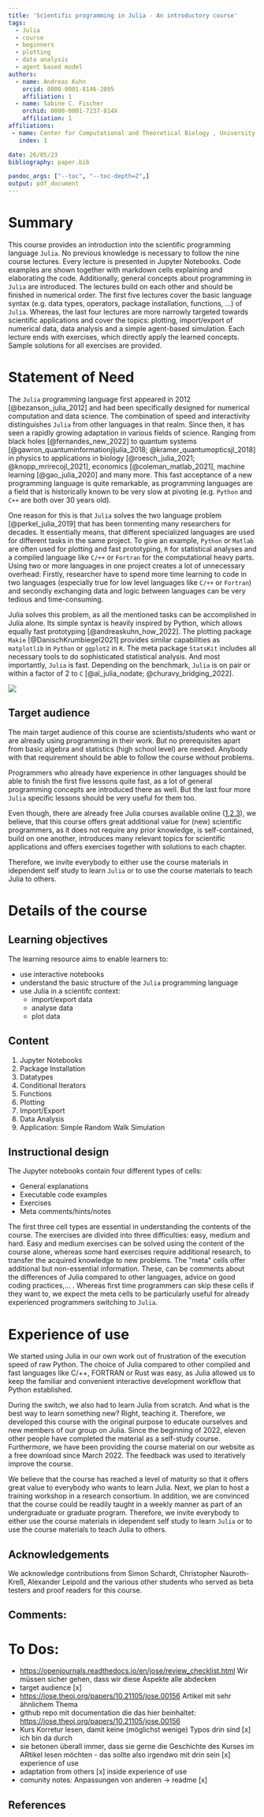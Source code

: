 ```yaml
---
title: 'Scientific programming in Julia - An introductory course'
tags:
  - Julia
  - course
  - beginners
  - plotting
  - data analysis
  - agent based model
authors:
  - name: Andreas Kuhn 
    orcid: 0000-0001-8146-2095
    affiliation: 1
  - name: Sabine C. Fischer
    orchid: 0000-0001-7237-814X
    affiliation: 1
affiliations:
 - name: Center for Computational and Theoretical Biology , University of Würzburg
   index: 1

date: 26/05/23
bibliography: paper.bib

pandoc_args: ["--toc", "--toc-depth=2",]
output: pdf_document
---
```






# Summary
This course provides an introduction into the scientific programming language `Julia`. No previous knowledge is necessary to follow the nine course lectures. Every lecture is presented in Jupyter Notebooks. Code examples are shown together with markdown cells explaining and elaborating the code. Additionally, general concepts about programming in `Julia` are introduced. The lectures build on each other and should be finished in numerical order. The first five lectures cover the basic language syntax (e.g. data types, operators, package installation, functions, ...) of `Julia`. Whereas, the last four lectures are more narrowly targeted towards scientific applications and cover the topics: plotting, import/export of numerical data, data analysis and a simple agent-based simulation. Each lecture ends with exercises, which directly apply the learned concepts. Sample solutions for all exercises are provided. 


# Statement of Need 

The `Julia` programming language first appeared in 2012 [@bezanson_julia_2012] and had been specifically designed for numerical computation and data science. The combination of speed and interactivity distinguishes `Julia` from other languages in that realm. Since then, it has seen a rapidly growing adaptation in various fields of science. Ranging from black holes [@fernandes_new_2022] to quantum systems [@gawron_quantuminformationjljulia_2018; @kramer_quantumopticsjl_2018] in physics to applications in biology [@roesch_julia_2021; @knopp_mrirecojl_2021], economics [@coleman_matlab_2021], machine learning [@gao_julia_2020] and many more. This fast acceptance of a new programming language is quite remarkable, as programming languages are a field that is historically known to be very slow at pivoting (e.g. ``Python`` and ``C++`` are both over 30 years old). 
 
One reason for this is that ``Julia`` solves the two language problem [@perkel_julia_2019] that has been tormenting many researchers for decades. It essentially means, that different specialized languages are used for different tasks in the same project. To give an example, ``Python`` or ``Matlab`` are often used for plotting and fast prototyping, ``R`` for statistical analyses and a compiled language like ``C/++`` or ``Fortran`` for the computational heavy parts. Using two or more languages in one project creates a lot of unnecessary overhead: Firstly, researcher have to spend more time learning to code in two languages (especially true for low level languages like ``C/++`` or ``Fortran``) and secondly exchanging data and logic between languages can be very tedious and time-consuming.    

Julia solves this problem, as all the mentioned tasks can be accomplished in Julia alone. Its simple syntax is heavily inspired by Python, which allows equally fast prototyping [@andreaskuhn_how_2022]. The plotting package ``Makie`` [@DanischKrumbiegel2021] provides similar capabilities as ``matplotlib`` in ``Python`` or ``ggplot2`` in ``R``. The meta package ``StatsKit`` includes all necessary tools to do sophisticated statistical analysis. And most importantly, ``Julia`` is fast. Depending on the benchmark, ``Julia`` is on pair or within a factor of 2 to ``C`` [@al_julia_nodate; @churavy_bridging_2022]. 


![](Julia_all.png)



## Target audience 
The main target audience of this course are scientists/students who want or are already using programming in their work. But no prerequisites apart from basic algebra and statistics (high school level) are needed. Anybody with that requirement should be able to follow the course without problems.

Programmers who already have experience in other languages should be able to finish the first five lessons quite fast, as a lot of general programming concepts are introduced there as well. But the last four more `Julia` specific lessons should be very useful for them too.

Even though, there are already free Julia courses available online ([1](https://carpentries-incubator.github.io/julia-novice/),[2](https://www.datacamp.com/courses/introduction-to-julia),[3](https://juliaacademy.com/courses)), we believe, that this course offers great additional value for (new) scientific programmers, as it does not require any prior knowledge, is self-contained, build on one another, introduces many relevant topics for scientific applications and offers exercises together with solutions to each chapter. 

Therefore, we invite everybody to either use the course materials in idependent self study to learn `Julia` or to use the course materials to teach Julia to others. 


# Details of the course


## Learning objectives 
The learning resource aims to enable learners to:

* use interactive notebooks 
* understand the basic structure of the `Julia` programming language
* use Julia in a scientifc context:
    * import/export data
    * analyse data
    * plot data


## Content
1. Jupyter Notebooks
2. Package Installation
3. Datatypes
4. Conditional Iterators
5. Functions
6. Plotting
7. Import/Export 
8. Data Analysis
9. Application: Simple Random Walk Simulation 


## Instructional design
The Jupyter notebooks contain four different types of cells: 
- General explanations
- Executable code examples
- Exercises
- Meta comments/hints/notes

The first three cell types are essential in understanding the contents of the course. The exercises are divided into three difficulties: easy, medium and hard. Easy and medium exercises can be solved using the content of the course alone, whereas some hard exercises require additional research, to transfer the acquired knowledge to new problems.  The "meta" cells offer additional but non-essential information. These, can be comments about the differences of Julia compared to other languages, advice on good coding practices,... . Whereas first time programmers can skip these cells if they want to, we expect the meta cells to be particularly useful for already experienced programmers switching to ``Julia``.



# Experience of use
We started using Julia in our own work out of frustration of the execution speed of raw Python. The choice of Julia compared to other compiled and fast languages like C/++, FORTRAN or Rust was easy, as Julia allowed us to keep the familiar and convenient interactive development workflow that Python established. 

During the switch, we also had to learn Julia from scratch. And what is the best way to learn something new? Right, teaching it. Therefore, we developed this course with the original purpose to educate ourselves and new members of our group on Julia. Since the beginning of 2022, eleven other people have completed the material as a self-study course. Furthermore, we have been providing the course material on our website as a free download since March 2022. The feedback was used to iteratively improve the course. 

We believe that the course has reached a level of maturity so that it offers great value to everybody who wants to learn Julia. Next, we plan to host a training workshop in a research consortium. In addition, we are convinced that the course could be readily taught in a weekly manner as part of an undergraduate or graduate program. Therefore, we invite everybody to either use the course materials in idependent self study to learn `Julia` or to use the course materials to teach Julia to others. 



## Acknowledgements

We acknowledge contributions from Simon Schardt, Christopher Nauroth-Kreß, Alexander Leipold and the various other students who served as beta testers and proof readers for this course. 

## Comments: 

# To Dos:

- https://openjournals.readthedocs.io/en/jose/review_checklist.html Wir müssen sicher gehen, dass wir diese Aspekte alle abdecken
- target audience [x]
- https://jose.theoj.org/papers/10.21105/jose.00156 Artikel mit sehr ähnlichem Thema
- github repo mit documentation die das hier beinhaltet: https://jose.theoj.org/papers/10.21105/jose.00156
- Kurs Korretur lesen, damit keine (möglichst wenige) Typos drin sind [x] ich bin da durch 
- sie betonen überall immer, dass sie gerne die Geschichte des Kurses im ARtikel lesen möchten - das sollte also  irgendwo mit drin sein [x] experience of use 
- adaptation from others [x] inside experience of use
- comunity notes: Anpassungen von anderen -> readme [x]



## References

